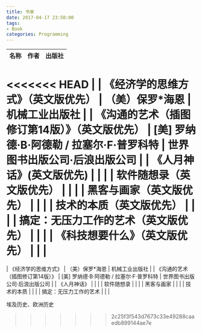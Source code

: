 ```yaml
---
title: 书单
date: 2017-04-17 23:50:00
tags:
- Book
categories: Programming
---
```



| 名称                       | 作者                         | 出版社             |
| ------------------------ | -------------------------- | --------------- |
<<<<<<< HEAD
                |
| 《经济学的思维方式》（英文版优先）        | （美）保罗*海恩                   | 机械工业出版社         |
| 《沟通的艺术（插图修订第14版）》（英文版优先） | [美] 罗纳德·B·阿德勒 / 拉塞尔·F·普罗科特 | 世界图书出版公司·后浪出版公司 |
| 《人月神话》(英文版优先)            |                            |                 |
| 软件随想录（英文版优先）             |                            |                 |
| 黑客与画家（英文版优先）             |                            |                 |
| 技术的本质（英文版优先）             |                            |                 |
| 搞定：无压力工作的艺术（英文版优先）       |                            |                 |
| 《科技想要什么》（英文版优先）          |                            |                 |
=======
| 《经济学的思维方式》        | （美）保罗*海恩                   | 机械工业出版社         |
| 《沟通的艺术（插图修订第14版）》 | [美] 罗纳德·B·阿德勒 / 拉塞尔·F·普罗科特 | 世界图书出版公司·后浪出版公司 |
| 《人月神话》            |                            |                 |
| 软件随想录             |                            |                 |
| 黑客与画家             |                            |                 |
| 技术的本质             |                            |                 |
| 搞定：无压力工作的艺术       |                            |                 |


埃及历史、欧洲历史

>>>>>>> 2c25f3f543d7673c33e49288caaedb899144ae7e

